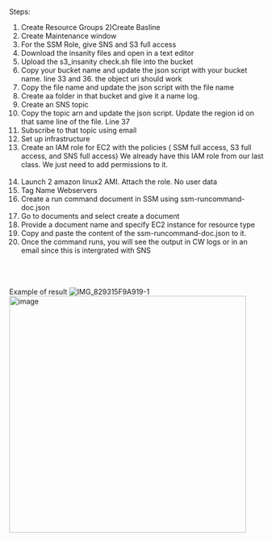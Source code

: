 Steps:
1) Create Resource Groups
2)Create Basline
3) Create Maintenance window
4) For the SSM Role, give SNS and S3 full access
5) Download the insanity files and open in a text editor
6) Upload the s3_insanity check.sh file into the bucket
7) Copy your bucket name and update the json script with your bucket name. line 33 and 36. the object uri should work
8) Copy the file name and update the json script with the file name
9) Create aa folder in that bucket and give it a name log.
10) Create an SNS topic
11) Copy the topic arn and update the json script. Update the region id on that same line of the file. Line 37
12) Subscribe to that topic using email
13) Set up infrastructure
14) Create an IAM role for EC2 with the policies ( SSM full access, S3 full access, and SNS full access) We already have this IAM role from our last class. We just need to add permissions to it. <br><br>
15) Launch 2 amazon linux2 AMI. Attach the role. No user data
16) Tag Name Webservers
17) Create a run command document in SSM using ssm-runcommand-doc.json
18) Go to documents and select create a document
19) Provide a document name and specify EC2 instance for resource type
20) Copy and paste the content of the ssm-runcommand-doc.json to it.
21) Once the command runs, you will see the output in CW logs or in an email since this is intergrated with SNS


<br><br><br>
Example of result
![IMG_829315F9A919-1](https://github.com/victorwokili/AWSProjects/assets/18079443/aab98317-4d90-4574-8085-325668a1054d)
<img width="469" alt="image" src="https://github.com/victorwokili/AWSProjects/assets/18079443/48ad353d-5e4b-44dc-bca1-4af92690144c">
